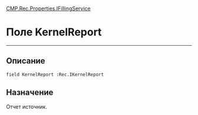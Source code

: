 ﻿---
Link: CMP.Rec.Properties.IFillingService.@KernelReport
---

<!---  Навигация
[Имя проекта](#) :
-->
[CMP.Rec.Properties.IFillingService](Default)

# Поле KernelReport
---

## Описание

    field KernelReport :Rec.IKernelReport

<!--
## Аргументы{#Args}

### Аргумент1

Описание аргумента 1
-->

## Назначение

Отчет источник.

<!--
## Пример

    KernelReport...
-->

